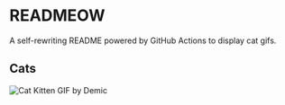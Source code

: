 # READMEOW

A self-rewriting README powered by GitHub Actions to display cat gifs.

## Cats

![Cat Kitten GIF by Demic](https://media2.giphy.com/media/3oriO0OEd9QIDdllqo/200.gif?cid=9acd02dah2ck4z7ippo1u6rtrp1f0lkq9lk92qjphesb3tm7&ep=v1_gifs_search&rid=200.gif&ct=g)
